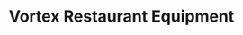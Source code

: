 ---
title: "Vortex Restaurant Equipment"
url: /vancouver/vortex-restaurant-equipment/
shop: houseware
---